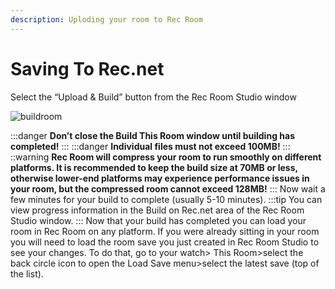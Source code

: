 ```yaml
---
description: Uploding your room to Rec Room
---
```


# Saving To Rec.net

Select the “Upload & Build” button from the Rec Room Studio window

![buildroom](/img/buildroom.png)


:::danger
**Don’t close the Build This Room window until building has completed!**
:::
:::danger
**Individual files must not exceed 100MB!**
:::
::warning
**Rec Room will compress your room to run smoothly on different platforms. It is recommended to keep the build size at 70MB or less, otherwise lower-end platforms may experience performance issues in your room, but the compressed room cannot exceed 128MB!**
:::
Now wait a few minutes for your build to complete (usually 5-10 minutes). 
:::tip 
You can view progress information in the Build on Rec.net area of the Rec Room Studio window.
:::
Now that your build has completed you can load your room in Rec Room on any platform.  If you were already sitting in your room you will need to load the room save you just created in Rec Room Studio to see your changes. To do that, go to your watch> This Room>select the back circle icon to open the Load Save menu>select the latest save (top of the list).
